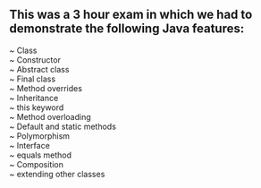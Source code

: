 ## This was a 3 hour exam in which we had to demonstrate the following Java features:

~ Class
<br>
~ Constructor
<br>
~ Abstract class
<br>
~ Final class
<br>
~ Method overrides
<br>
~ Inheritance
<br>
~ this keyword
<br>
~ Method overloading
<br>
~ Default and static methods
<br>
~ Polymorphism
<br>
~ Interface
<br>
~ equals method
<br>
~ Composition
<br>
~ extending other classes

